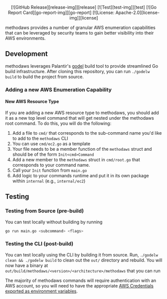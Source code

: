 <div align="center">

[![GitHub Release][release-img]][release]
[![Test][test-img]][test]
[![Go Report Card][go-report-img]][go-report]
[![License: Apache-2.0][license-img]][license]

</div>

methodaws provides a number of granular AWS enumeration capabilities that can be leveraged by security teams to gain better visibility into their AWS environments.

## Development

methodaws leverages Palantir's [godel](https://github.com/palantir/godel) build tool to provide streamlined Go build infrastructure. After cloning this repository, you can run `./godelw build` to build the project from source.

### Adding a new AWS Enumeration Capability

#### New AWS Resource Type

If you are adding a new AWS resource type to methodaws, you should add it as a new top level command that will get nested under the methodaws root command. To do this, you will do the following:

1. Add a file to `cmd/` that corresponds to the sub-command name you'd like to add to the `methodaws` CLI
2. You can use `cmd/ec2.go` as a template
3. Your file needs to be a member function of the `methodaws` struct and should be of the form `Init<cmd>Command`
4. Add a new member to the `methodaws` struct in `cmd/root.go` that corresponds to your command name.
5. Call your `Init` function from `main.go`
6. Add logic to your commands runtime and put it in its own package within `internal` (e.g., `internal/ec2`)

## Testing

### Testing from Source (pre-build)

You can test locally without building by running

```bash
go run main.go <subcommand> <flags>
```

### Testing the CLI (post-build)

You can test locally using the CLI by building it from source. Run, `./godelw clean && ./godelw build` to clean out the `out/` directory and rebuild. You will now have a binary at `out/build/methodaws/<version>/<architecture>/methodaws` that you can run

The majority of methodaws commands will require authentication with an AWS account, so you will need to have the appropriate [AWS Credentials exported as environment variables](https://docs.aws.amazon.com/cli/v1/userguide/cli-configure-envvars.html).

